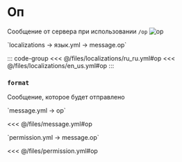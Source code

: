 # Оп

Сообщение от сервера при использовании `/op`
![op](/op.png)

[//]: # (localization)
<!--@include: @/parts/words.md#localization--> 
<!--@include: @/parts/words.md#path--> `localizations → язык.yml → message.op`

<!--@include: @/parts/words.md#default--> 

::: code-group
<<< @/files/localizations/ru_ru.yml#op
<<< @/files/localizations/en_us.yml#op
:::

### `format`

Сообщение, которое будет отправлено

[//]: # (message.yml)
<!--@include: @/parts/words.md#setting-->
<!--@include: @/parts/words.md#path--> `message.yml → op`

<!--@include: @/parts/words.md#default-->
<<< @/files/message.yml#op

<!--@include: @/parts/enable.md-->
<!--@include: @/parts/destination.md-->
<!--@include: @/parts/sound.md-->

[//]: # (permission.yml)
<!--@include: @/parts/words.md#permission-->
<!--@include: @/parts/words.md#path--> `permission.yml → message.op`

<!--@include: @/parts/words.md#default-->
<<< @/files/permission.yml#op

<!--@include: @/parts/permission/permissionTier3.md-->
<!--@include: @/parts/permission/sound.md-->